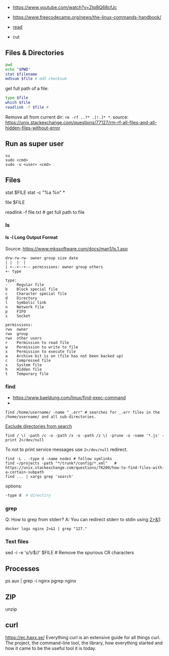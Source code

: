 - https://www.youtube.com/watch?v=ZtqBQ68cfJc
- https://www.freecodecamp.org/news/the-linux-commands-handbook/

- [read](https://www.computerhope.com/unix/bash/read.htm)
- cut


## Files & Directories

```sh
pwd
echo "$PWD"
stat $filename
md5sum $file # md5 checksum
```

get full path of a file:
```sh
type $file
which $file
readlink -f $file # 
```

Remove all from current dir: `rm -rf ..?* .[!.]* *`. source: https://unix.stackexchange.com/questions/77127/rm-rf-all-files-and-all-hidden-files-without-error

## Run as super user

```
su
sudo <cmd>
sudo -u <user> <cmd>
```

## Files

stat \$FILE
stat -c "%a %n" \*

file \$FILE

readlink -f file.txt # get full path to file

### ls

#### ls -l Long Output Format

Source: https://www.mkssoftware.com/docs/man1/ls.1.asp

    drw-rw-rw- owner group size date
    | |  |  |
    | +--+--+-- permissions: owner group others
    +- type 

    type:
    -    Regular file
    b    Block special file
    c    Character special file
    d    Directory
    l    Symbolic link
    n    Network file
    p    FIFO
    s    Socket

    permissions:
    rwx  owner
    rwx  group
    rwx  other users
    r    Permission to read file
    w    Permission to write to file
    x    Permission to execute file
    a    Archive bit is on (file has not been backed up)
    c    Compressed file
    s    System file
    h    Hidden file
    t    Temporary file

### find

- https://www.baeldung.com/linux/find-exec-command
- 

    find /home/username/ -name "_.err" # searches for _.err files in the /home/username/ and all sub-directories.

[Exclude directories from search](https://stackoverflow.com/questions/4210042/how-to-exclude-a-directory-in-find-command)

    find / \( -path /c -o -path /x -o -path /z \) -prune -o -name '*.js' -print 2>/dev/null

To not to print service messages use `2>/dev/null` redirect.

    find -L . -type d -name nodes # follow symlinks
    find ~/projects -path "*/trunk*/config/*.xml"   # https://unix.stackexchange.com/questions/76200/how-to-find-files-with-a-certain-subpath
    find ... | xargs grep 'search'
options:

```bash
-type d  # directiry
```
### grep

Q: How to grep from stderr? A: You can redirect stderr to stdin using [2>&1](https://stackoverflow.com/questions/818255/in-the-shell-what-does-21-mean):

    docker logs nginx 2>&1 | grep "127."

### Text files

sed -i -e 's/\r$//' $FILE # Remove the spurious CR characters

## Processes

ps aux | grep -i nginx
pgrep nginx

## ZIP

unzip

## curl

https://ec.haxx.se/ Everything curl is an extensive guide for all things curl. The project, the command-line tool, the library, how everything started and how it came to be the useful tool it is today.